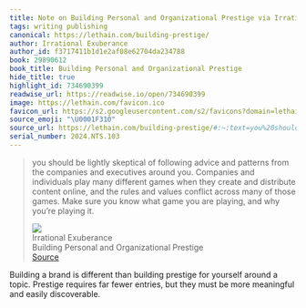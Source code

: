 ```yaml
---
title: Note on Building Personal and Organizational Prestige via Irrational Exuberance
tags: writing publishing
canonical: https://lethain.com/building-prestige/
author: Irrational Exuberance
author_id: f3717411b1d1e2af08e62704da234788
book: 29890612
book_title: Building Personal and Organizational Prestige
hide_title: true
highlight_id: 734690399
readwise_url: https://readwise.io/open/734690399
image: https://lethain.com/favicon.ico
favicon_url: https://s2.googleusercontent.com/s2/favicons?domain=lethain.com
source_emoji: "\U0001F310"
source_url: https://lethain.com/building-prestige/#:~:text=you%20should%20be,you%E2%80%99re%20playing%20it.
serial_number: 2024.NTS.103
---
```

> you should be lightly skeptical of following advice and patterns from the companies and executives around you. Companies and individuals play many different games when they create and distribute content online, and the rules and values conflict across many of those games. Make sure you know what game you are playing, and why you’re playing it.
> <div class="quoteback-footer"><div class="quoteback-avatar"><img class="mini-favicon" src="https://s2.googleusercontent.com/s2/favicons?domain=lethain.com"></div><div class="quoteback-metadata"><div class="metadata-inner"><span style="display:none">FROM:</span><div aria-label="Irrational Exuberance" class="quoteback-author"> Irrational Exuberance</div><div aria-label="Building Personal and Organizational Prestige" class="quoteback-title"> Building Personal and Organizational Prestige</div></div></div><div class="quoteback-backlink"><a target="_blank" aria-label="go to the full text of this quotation" rel="noopener" href="https://lethain.com/building-prestige/#:~:text=you%20should%20be,you%E2%80%99re%20playing%20it." class="quoteback-arrow"> Source</a></div></div>

Building a brand is different than building prestige for yourself around a topic. Prestige requires far fewer entries, but they must be more meaningful and easily discoverable. 